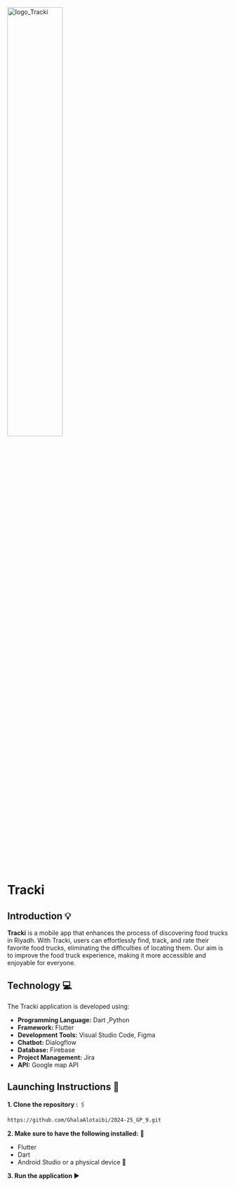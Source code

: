 <img src="https://github.com/user-attachments/assets/9fc2ac7d-6e12-4620-9a34-a560e4813f37" alt="logo_Tracki" style="width: 50%; height: auto;"/>

# Tracki
## Introduction :bulb:

**Tracki** is a mobile app that enhances the process of discovering food trucks in Riyadh. With Tracki, users can effortlessly find, track, and rate their favorite food trucks, eliminating the difficulties of locating them. Our aim is to improve the food truck experience, making it more accessible and enjoyable for everyone.

## Technology :computer:

The Tracki application is developed using:
- **Programming Language:** Dart ,Python
- **Framework:** Flutter
- **Development Tools:** Visual Studio Code, Figma
- **Chatbot:** Dialogflow
- **Database:** Firebase
- **Project Management:** Jira
- **API:** Google map API
    

## Launching Instructions :rocket:
**1. Clone the repository :** :paperclips:
```bash
https://github.com/GhalaAlotaibi/2024-25_GP_9.git
```
**2. Make sure to have the following installed:** :wrench:
- Flutter 
- Dart
- Android Studio or a physical device :iphone:

**3. Run the application :arrow_forward:**

